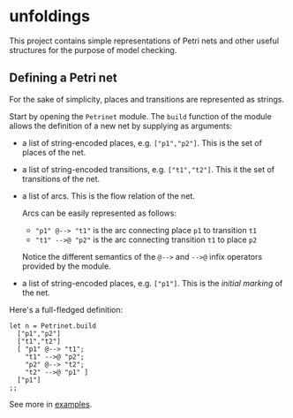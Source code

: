 # unfoldings
This project contains simple representations of Petri nets and other useful structures for the purpose of model checking.

## Defining a Petri net
For the sake of simplicity, places and transitions are represented as strings.

Start by opening the `Petrinet` module.
The `build` function of the module allows the definition of a new net by supplying as arguments:
* a list of string-encoded places, e.g. `["p1","p2"]`. This is the set of places of the net.
* a list of string-encoded transitions, e.g. `["t1","t2"]`. This it the set of transitions of the net.
* a list of arcs. This is the flow relation of the net.

  Arcs can be easily represented as follows:
  + `"p1" @--> "t1"` is the arc connecting place `p1` to transition `t1` 
  + `"t1" -->@ "p2"` is the arc connecting transition `t1` to place `p2`
  
  Notice the different semantics of the `@-->` and `-->@` infix operators provided by the module.
* a list of string-encoded places, e.g. `["p1"]`. This is the _initial marking_ of the net.

Here's a full-fledged definition:
```
let n = Petrinet.build
  ["p1","p2"]
  ["t1","t2"]
  [ "p1" @--> "t1"; 
    "t1" -->@ "p2";
    "p2" @--> "t2";
    "t2" -->@ "p1" ]
  ["p1"]
;;
```
See more in [examples](/examples).
